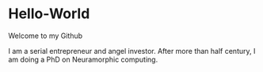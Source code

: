 # Hello-World
Welcome to my Github

I am a serial entrepreneur and angel investor. After more than half century, I am doing a PhD on Neuramorphic computing.
